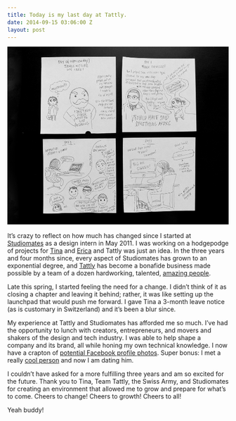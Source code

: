 ```yaml
---
title: Today is my last day at Tattly.
date: 2014-09-15 03:06:00 Z
layout: post
---
```


**![Some doodles I drew during my first few days at Studiomates.](/assets/2014-09-14-doodles.jpg)**

It’s crazy to reflect on how much has changed since I started at [Studiomates](http://studiomates.com) as a design intern in May 2011. I was working on a hodgepodge of projects for [Tina](http://swiss-miss.com) and [Erica](http://energy7.com) and Tattly was just an idea. In the three years and four months since, every aspect of Studiomates has grown to an exponential degree, and [Tattly](http://tattly.com) has become a bonafide business made possible by a team of a dozen hardworking, talented, [amazing people](http://tattly.com/about#team). 

Late this spring, I started feeling the need for a change. I didn’t think of it as closing a chapter and leaving it behind; rather, it was like setting up the launchpad that would push me forward. I gave Tina a 3-month leave notice (as is customary in Switzerland) and it’s been a blur since.

My experience at Tattly and Studiomates has afforded me so much. I’ve had the opportunity to lunch with creators, entrepreneurs, and movers and shakers of the design and tech industry. I was able to help shape a company and its brand, all while honing my own technical knowledge. I now have a crapton of [potential Facebook profile photos](https://www.flickr.com/search/?q=tattly%20%22model%3A%20yoko%22). Super bonus: I met a really [cool person](http://kiwimonk.com) and now I am dating him. 

I couldn’t have asked for a more fulfilling three years and am so excited for the future. Thank you to Tina, Team Tattly, the Swiss Army, and Studiomates for creating an environment that allowed me to grow and prepare for what’s to come. Cheers to change! Cheers to growth! Cheers to all!

Yeah buddy!

